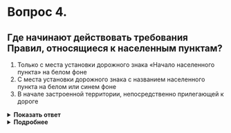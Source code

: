 # Вопрос 4.

## Где начинают действовать требования Правил, относящиеся к населенным пунктам?

1. Только с места установки дорожного знака «Начало населенного пункта» на белом фоне
2. С места установки дорожного знака с названием населенного пункта на белом или синем фоне
3. В начале застроенной территории, непосредственно прилегающей к дороге

<details>
<summary><b>Показать ответ</b></summary>
Правильный ответ: 1
</details>
<details>
<summary><b>Подробнее</b></summary>
Только с места установки знака 5.23.1 или 5.23.2 «Начало населённого пункта» на белом фоне.
(«Дорожные знаки»)
</details>